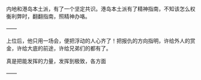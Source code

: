 内地和港岛本土派，有了一个坚定共识。港岛本土派有了精神指南，不知该怎么权衡利弊时，翻翻指南，照精神办咯。

——

上位后，他只用一场会，便把浮动的人心齐了！把报仇的方向指明，许给外人的赏金，许给大底的前途，许给兄弟们的都有了。

真是把能发挥的力量，发挥到极致，各方面

——

